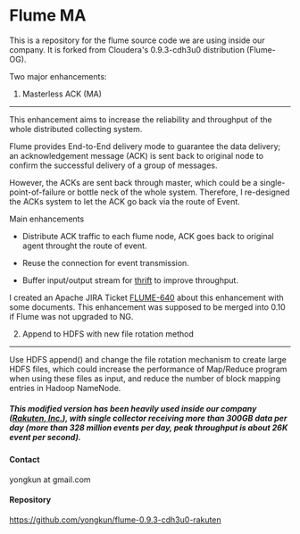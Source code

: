 Flume MA
========

This is a repository for the flume source code we are using inside our company.
It is forked from Cloudera's 0.9.3-cdh3u0 distribution (Flume-OG).

Two major enhancements:

1. Masterless ACK (MA)
----------------------

This enhancement aims to increase the reliability and throughput of the whole distributed collecting system.

Flume provides End-to-End delivery mode to guarantee the data delivery; an acknowledgement message (ACK) is sent back to original node to confirm the successful delivery of a group of messages. 

However, the ACKs are sent back through master, which could be a single-point-of-failure or bottle neck of the whole system.
Therefore, I re-designed the ACKs system to let the ACK go back via the route of Event.

Main enhancements

* Distribute ACK traffic to each flume node, ACK goes back to original agent throught the route of event.

* Reuse the connection for event transmission.

* Buffer input/output stream for [thrift](https://github.com/yongkun/thrift) to improve throughput. 

I created an Apache JIRA Ticket [FLUME-640](https://issues.apache.org/jira/browse/FLUME-640) about this enhancement with some documents. 
This enhancement was supposed to be merged into 0.10 if Flume was not upgraded to NG.


2. Append to HDFS with new file rotation method
-----------------------------------------------

Use HDFS append() and change the file rotation mechanism to create large HDFS files, which could increase the performance of Map/Reduce program when using these files as input, and reduce the number of block mapping entries in Hadoop NameNode.



##### This modified version has been heavily used inside our company ([Rakuten, Inc.](http://en.wikipedia.org/wiki/Rakuten)), with single collector receiving more than 300GB data per day (more than 328 million events per day, peak throughput is about 26K event per second).


#### Contact
yongkun at gmail.com

#### Repository
https://github.com/yongkun/flume-0.9.3-cdh3u0-rakuten
